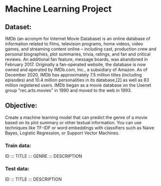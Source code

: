 # Machine Learning Project
## Dataset:
IMDb (an acronym for Internet Movie Database) is an online database of information related to films, television
programs, home videos, video games, and streaming content online – including cast, production crew and personal
biographies, plot summaries, trivia, ratings, and fan and critical reviews. An additional fan feature, message boards,
was abandoned in February 2017. Originally a fan-operated website, the database is now owned and operated by
IMDb.com, Inc., a subsidiary of Amazon. As of December 2020, IMDb has approximately 7.5 million titles (including
episodes) and 10.4 million personalities in its database,[2] as well as 83 million registered users.
IMDb began as a movie database on the Usenet group "rec.arts.movies" in 1990 and moved to the web in 1993.

## Objective:
Create a machine learning model that can predict the genre of a movie based on its plot summary or other textual
information. You can use techniques like TF-IDF or word embeddings with classifiers such as Naive Bayes, Logistic
Regression, or Support Vector
Machines.


### Train data:

ID ::: TITLE ::: GENRE ::: DESCRIPTION

### Test data:

ID ::: TITLE ::: DESCRIPTION

